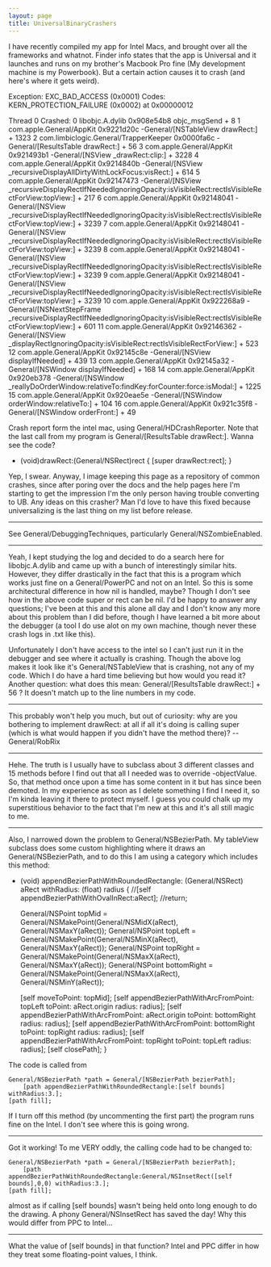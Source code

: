 ```yaml
---
layout: page
title: UniversalBinaryCrashers
---
```


I have recently compiled my app for Intel Macs, and brought over all the frameworks and whatnot.  Finder info states that the app is Universal and it launches and runs on my brother's Macbook Pro fine (My development machine is my Powerbook).  But a certain action causes it to crash (and here's where it gets weird).

    
Exception:  EXC_BAD_ACCESS (0x0001)
Codes:      KERN_PROTECTION_FAILURE (0x0002) at 0x00000012

Thread 0 Crashed:
0   libobjc.A.dylib               	0x908e54b8 objc_msgSend + 8
1   com.apple.General/AppKit              	0x9221d20c -General/[NSTableView drawRect:] + 1323
2   com.limbiclogic.General/TrapperKeeper 	0x0000fa6c -General/[ResultsTable drawRect:] + 56
3   com.apple.General/AppKit              	0x921493b1 -General/[NSView _drawRect:clip:] + 3228
4   com.apple.General/AppKit              	0x9214840b -General/[NSView _recursiveDisplayAllDirtyWithLockFocus:visRect:] + 614
5   com.apple.General/AppKit              	0x92147473 -General/[NSView _recursiveDisplayRectIfNeededIgnoringOpacity:isVisibleRect:rectIsVisibleRectForView:topView:] + 217
6   com.apple.General/AppKit              	0x92148041 -General/[NSView _recursiveDisplayRectIfNeededIgnoringOpacity:isVisibleRect:rectIsVisibleRectForView:topView:] + 3239
7   com.apple.General/AppKit              	0x92148041 -General/[NSView _recursiveDisplayRectIfNeededIgnoringOpacity:isVisibleRect:rectIsVisibleRectForView:topView:] + 3239
8   com.apple.General/AppKit              	0x92148041 -General/[NSView _recursiveDisplayRectIfNeededIgnoringOpacity:isVisibleRect:rectIsVisibleRectForView:topView:] + 3239
9   com.apple.General/AppKit              	0x92148041 -General/[NSView _recursiveDisplayRectIfNeededIgnoringOpacity:isVisibleRect:rectIsVisibleRectForView:topView:] + 3239
10  com.apple.General/AppKit              	0x922268a9 -General/[NSNextStepFrame _recursiveDisplayRectIfNeededIgnoringOpacity:isVisibleRect:rectIsVisibleRectForView:topView:] + 601
11  com.apple.General/AppKit              	0x92146362 -General/[NSView _displayRectIgnoringOpacity:isVisibleRect:rectIsVisibleRectForView:] + 523
12  com.apple.General/AppKit              	0x92145c8e -General/[NSView displayIfNeeded] + 439
13  com.apple.General/AppKit              	0x92145a32 -General/[NSWindow displayIfNeeded] + 168
14  com.apple.General/AppKit              	0x920eb378 -General/[NSWindow _reallyDoOrderWindow:relativeTo:findKey:forCounter:force:isModal:] + 1225
15  com.apple.General/AppKit              	0x920eae5e -General/[NSWindow orderWindow:relativeTo:] + 104
16  com.apple.General/AppKit              	0x921c35f8 -General/[NSWindow orderFront:] + 49


Crash report form the intel mac, using General/HDCrashReporter.  Note that the last call from my program is General/[ResultsTable drawRect:].  Wanna see the code?

    
- (void)drawRect:(General/NSRect)rect
{
	[super drawRect:rect];
}


Yep, I swear.  Anyway, I image keeping this page as a repository of common crashes, since after poring over the docs and the help pages here I'm starting to get the impression I'm the only person having trouble converting to UB.  Any ideas on this crasher?  Man I'd love to have this fixed because universalizing is the last thing on my list before release.

----
See General/DebuggingTechniques, particularly General/NSZombieEnabled.

----
Yeah, I kept studying the log and decided to do a search here for libobjc.A.dylib and came up with a bunch of interestingly similar hits.  However, they differ drastically in the fact that this is a program which works just fine on a General/PowerPC and not on an Intel.  So this is some architectural difference in how nil is handled, maybe?  Though I don't see how in the above code super or rect can be nil.  I'd be happy to answer any questions; I've been at this and this alone all day and I don't know any more about this problem than I did before, though I have learned a bit more about the debugger (a tool I do use alot on my own machine, though never these crash logs in .txt like this).

Unfortunately I don't have access to the intel so I can't just run it in the debugger and see where it actually is crashing.  Though the above log makes it look like it's General/NSTableView that is crashing, not any of my code.  Which I do have a hard time believing but how would you read it?  Another question: what does this mean: General/[ResultsTable drawRect:] + 56 ?  It doesn't match up to the line numbers in my code.

----

This probably won't help you much, but out of curiosity: why are you bothering to implement drawRect: at all if all it's doing is calling super (which is what would happen if you didn't have the method there)? -- General/RobRix

----

Hehe.  The truth is I usually have to subclass about 3 different classes and 15 methods before I find out that all I needed was to override -objectValue.  So, that method once upon a time has some content in it but has since been demoted.  In my experience as soon as I delete something I find I need it, so I'm kinda leaving it there to protect myself.  I guess you could chalk up my superstitious behavior to the fact that I'm new at this and it's all still magic to me.

----

Also, I narrowed down the problem to General/NSBezierPath.  My tableView subclass does some custom highlighting where it draws an General/NSBezierPath, and to do this I am using a category which includes this method:

    
- (void) appendBezierPathWithRoundedRectangle: (General/NSRect) aRect
                                   withRadius: (float) radius
{
	//[self appendBezierPathWithOvalInRect:aRect];
	//return;

	General/NSPoint topMid = General/NSMakePoint(General/NSMidX(aRect), General/NSMaxY(aRect));
	General/NSPoint topLeft = General/NSMakePoint(General/NSMinX(aRect), General/NSMaxY(aRect));
	General/NSPoint topRight = General/NSMakePoint(General/NSMaxX(aRect), General/NSMaxY(aRect));
	General/NSPoint bottomRight = General/NSMakePoint(General/NSMaxX(aRect), General/NSMinY(aRect));
	
	[self moveToPoint: topMid];
	[self appendBezierPathWithArcFromPoint: topLeft
						toPoint: aRect.origin
						radius: radius];
	[self appendBezierPathWithArcFromPoint: aRect.origin
						toPoint: bottomRight
						radius: radius];
	[self appendBezierPathWithArcFromPoint: bottomRight
						toPoint: topRight
						radius: radius];
	[self appendBezierPathWithArcFromPoint: topRight
						toPoint: topLeft
						radius: radius];
	[self closePath];
}


The code is called from

    
	General/NSBezierPath *path = General/[NSBezierPath bezierPath];
		[path appendBezierPathWithRoundedRectangle:[self bounds] withRadius:3.];
	[path fill];


If I turn off this method (by uncommenting the first part) the program runs fine on the Intel.  I don't see where this is going wrong.

----
Got it working!  To me VERY oddly, the calling code had to be changed to:

    
	General/NSBezierPath *path = General/[NSBezierPath bezierPath];
		[path appendBezierPathWithRoundedRectangle:General/NSInsetRect([self bounds],0,0) withRadius:3.];
	[path fill];


almost as if calling [self bounds] wasn't being held onto long enough to do the drawing.  A phony General/NSInsetRect has saved the day!  Why this would differ from PPC to Intel...

----

What the value of [self bounds] in that function? Intel and PPC differ in how they treat some floating-point values, I think.
